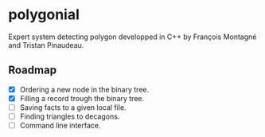 # polygonial
Expert system detecting polygon developped in C++ by François Montagné and Tristan Pinaudeau.

## Roadmap
- [x] Ordering a new node in the binary tree.
- [x] Filling a record trough the binary tree.
- [ ] Saving facts to a given local file.
- [ ] Finding triangles to decagons.
- [ ] Command line interface.
